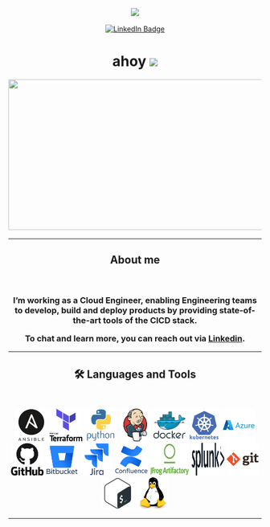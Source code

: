 <p align="center"><img src="https://media.giphy.com/media/Qo2dupDib32rkTY4hX/giphy.gif" width="300"/></p>

<p align="center">
<a href="https://www.linkedin.com/in/ioannisas"><img src="https://img.shields.io/badge/LinkedIn-blue?style=for-the-badge&logo=linkedin&logoColor=white" alt="LinkedIn Badge"></a>
</p>

<h1 align="center">ahoy <img src="https://media.giphy.com/media/hvRJCLFzcasrR4ia7z/giphy.gif" width="40"></h1>

<p align="center"><img src="https://media.giphy.com/media/3kPDmoWdBpQPNhCnUG/giphy.gif" width="600" height="300"  /></p>

---

<h2 align="center">About me </h3>
</br>
<h3 align="center">I’m working as a Cloud Engineer, enabling Engineering teams to develop, build and deploy products by providing state-of-the-art tools of the CICD stack.
</p>
To chat and learn more, you can reach out via <a href="https://www.linkedin.com/in/ioannisas">Linkedin</a>.
</h3>


---

##
<h2 align="center">🛠 Languages and Tools </h3>
</br>
<p align="center">
<img src="./icons/ansible/ansible-original-wordmark.svg" title="Ansible" alt="Ansible" width="65" height="65"/>
<img src="./icons/terraform/terraform/terraform-original-wordmark.svg" title="Terraform" alt="Terraform" width="65" height="65"/>
<img src="./icons/python/python-original-wordmark.svg" title="Python" alt="Python" width="65" height="65"/>
<img src="./icons/jenkins/jenkins-original.svg" title="Jenkins" alt="Jenkins" width="65" height="65"/>
<img src="./icons/docker/docker-original-wordmark.svg" title="Docker" alt="Docker" width="65" height="65"/>
<img src="./icons/kubernetes/kubernetes-plain-wordmark.svg" title="Kubernetes" alt="Kubernetes" width="65" height="65"/>
<img src="./icons/azure/azure-original-wordmark.svg" title="Azure" alt="Azure" width="65" height="65"/>
<img src="./icons/github/github-original-wordmark.svg" title="Github" alt="Github" width="65" height="65"/>
<img src="./icons/bitbucket/bitbucket-original-wordmark.svg" title="Bitbucket" alt="Bitbucket" width="65" height="65"/>
<img src="./icons/jira/jira-original-wordmark.svg" title="Jira" alt="Jira" width="65" height="65"/>
<img src="./icons/confluence/confluence-original-wordmark.svg" title="Confluence" alt="Confluence" width="65" height="65"/>
<img src="./icons/artifactory/artifactory-original-wordmark.png" title="Artifactory" alt="Artifactory" width="80" height="65"/>
<img src="./icons/splunk/splunk-original-wordmark.svg" title="Splunk" alt="Splunk" width="65" height="65"/>
<img src="./icons/git/git-original-wordmark.svg" title="git" alt="git" width="65" height="65"/>
<img src="./icons/bash/bash-original.svg" title="Bash" alt="Bash" width="65" height="65"/>
<img src="./icons/linux/linux-original.svg" title="Linux" alt="Linux" width="65" height="65"/>
</p>

---

<!--START_SECTION:badges-->
<!--END_SECTION:badges-->
